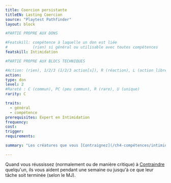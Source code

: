 ```yaml
---
title: Coercion persistante
titleEN: Lasting Coercion
source: "Playtest Pathfinder"
layout: block

#PARTIE PROPRE AUX DONS

#Featskill: compétence à laquelle un don est liée
#           (rien) si général ou utilisable avec toutes compétences
featskill: Intimidation

#PARTIE PROPRE AUX BLOCS TECHNIQUES

#Action: (rien), 1/2/3 (1/2/3 action[s]), R (réaction), L (action libre)
action:
type: don
level: 2
#Rareté : C (commun), PC (peu commun), R (rare), U (unique)
rarity: C

traits:
  - général
  - compétence
prerequisites: Expert en Intimidation
frequency:
cost:
trigger:
requirements:

summary: "Les créatures que vous [Contraignez](/ch4-compétences/intimidation.html#contraindre) peuvent vous aider pendant une semaine."

---
```


Quand vous réussissez (normalement ou de manière critique) à [Contraindre](/ch4-compétences/intimidation.html#contraindre) quelqu'un, ils vous aident pendant une semaine ou jusqu'à ce que leur tâche soit terminée (selon le MJ).